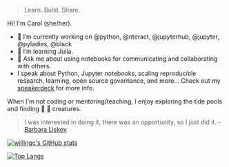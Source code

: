> Learn. Build. Share.

Hi! I'm Carol (she/her).

- 🔭 I’m currently working on @python, @nteract, @jupyterhub, @jupyter, @pyladies, @black
- 🌱 I’m learning Julia.
- 💬 Ask me about using notebooks for communicating and collaborating with others.
- I speak about Python, Jupyter notebooks, scaling reproducible research, learning, 
  open source governance, and more...
  Check out my [speakerdeck](https://speakerdeck.com/willingc) for more info.

When I'm not coding or mentoring/teaching, I enjoy exploring the tide pools and finding
:octopus: :shell: creatures. 

> I was interested in doing it, there was an opportunity, so I just did it. - [Barbara Liskov](http://www.pmg.csail.mit.edu/~liskov/)

[![willingc's GitHub stats](https://github-readme-stats.vercel.app/api?username=willingc)](https://github.com/willingc/github-readme-stats)

[![Top Langs](https://github-readme-stats.vercel.app/api/top-langs/?username=willingc)](https://github.com/willingc/github-readme-stats)
